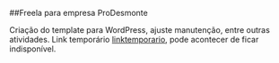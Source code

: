 ##Freela para empresa ProDesmonte

Criação do template para WordPress, ajuste manutenção, entre outras atividades.
Link temporário [linktemporario](https://arquitec.000webhostapp.com/), pode acontecer de ficar indisponível.
